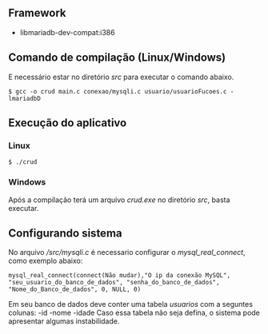 ## Framework
- libmariadb-dev-compat:i386

## Comando de compilação (Linux/Windows)
E necessário estar no diretório *src* para executar o comando abaixo.

```
$ gcc -o crud main.c conexao/mysqli.c usuario/usuarioFucoes.c -lmariadbD
```

## Execução do aplicativo
### Linux
```
$ ./crud
```
### Windows
Após a compilação terá um arquivo *crud.exe* no diretório *src*, basta executar.

## Configurando sistema 

No arquivo */src/mysqli.c* é necessario configurar o *mysql_real_connect*, como exemplo abaixo:
```
mysql_real_connect(connect(Não mudar),"O ip da conexão MySQL", "seu_usuario_do_banco_de_dados", "senha_do_banco_de_dados", "Nome_do_Banco_de_dados", 0, NULL, 0)
```
Em seu banco de dados deve conter uma tabela *usuarios* com a seguntes colunas:
-id
-nome
-idade
Caso essa tabela não seja defina, o sistema pode apresentar algumas instabilidade.
